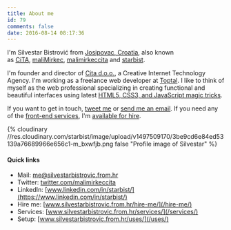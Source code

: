 ```yaml
---
title: About me
id: 79
comments: false
date: 2016-08-14 08:17:36
---
```


I'm Silvestar Bistrović from [Josipovac, Croatia](https://www.google.hr/maps/place/Josipovac/@45.5496936,18.5575932,12z/data=!4m5!3m4!1s0x475ce0fab55d0da9:0xff5f294ee3e65f0b!8m2!3d45.5818166!4d18.5835834?hl=en), also known as [CiTA](http://codepen.io/CiTA), [maliMirkec](https://github.com/maliMirkec), [malimirkeccita](https://twitter.com/malimirkeccita) and [starbist](https://www.linkedin.com/in/starbist).

I'm founder and director of [Cita d.o.o.](//www.cita.hr), a Creative Internet Technology Agency. I'm working as a freelance web developer at [Toptal](https://www.toptal.com/resume/silvestar-bistrovic). I like to think of myself as the web professional specializing in creating functional and beautiful interfaces using latest [HTML5, CSS3, and JavaScript magic tricks](/services/).

If you want to get in touch, [tweet me](twitter.com/malimirkeccita) or [send me an email](mailto:me@silvestarbistrovic.from.hr?Subject=Hello). If you need any of the [front-end services](/services/), I'm [available for hire](/hire-me/).

{% cloudinary //res.cloudinary.com/starbist/image/upload/v1497509170/3be9cd6e84ed53139a76689966e656c1-m_bxwfjb.png false "Profile image of Silvestar" %}

#### Quick links

- Mail: [me@silvestarbistrovic.from.hr](mailto:me@silvestarbistrovic.from.hr?Subject=Hello)
- Twitter: [twitter.com/malimirkeccita](https://twitter.com/malimirkeccita)
- LinkedIn: [www.linkedin.com/in/starbist/](https://www.linkedin.com/in/starbist/)
- Hire me: [www.silvestarbistrovic.from.hr/hire-me/](/hire-me/)
- Services: [www.silvestarbistrovic.from.hr/services/](/services/)
- Setup: [www.silvestarbistrovic.from.hr/uses/](/uses/)
